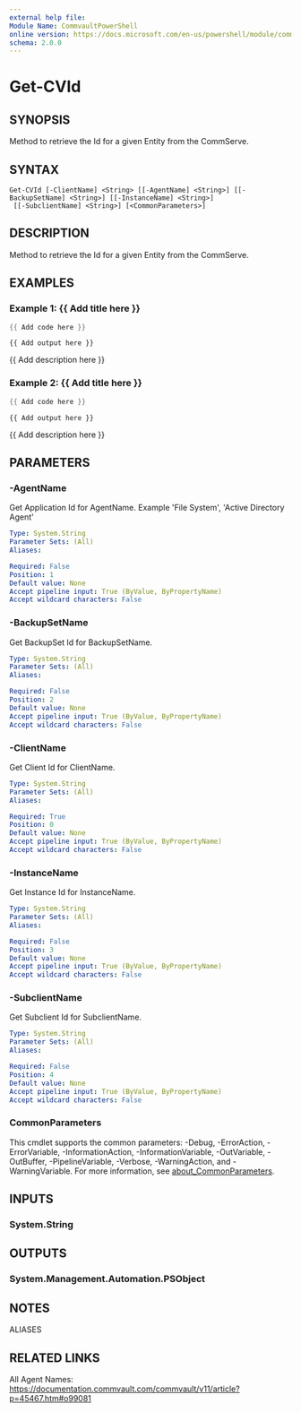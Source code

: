 ```yaml
---
external help file:
Module Name: CommvaultPowerShell
online version: https://docs.microsoft.com/en-us/powershell/module/commvaultpowershell/get-cvid
schema: 2.0.0
---
```


# Get-CVId

## SYNOPSIS
Method to retrieve the Id for a given Entity from the CommServe.

## SYNTAX

```
Get-CVId [-ClientName] <String> [[-AgentName] <String>] [[-BackupSetName] <String>] [[-InstanceName] <String>]
 [[-SubclientName] <String>] [<CommonParameters>]
```

## DESCRIPTION
Method to retrieve the Id for a given Entity from the CommServe.

## EXAMPLES

### Example 1: {{ Add title here }}
```powershell
{{ Add code here }}
```

```output
{{ Add output here }}
```

{{ Add description here }}

### Example 2: {{ Add title here }}
```powershell
{{ Add code here }}
```

```output
{{ Add output here }}
```

{{ Add description here }}

## PARAMETERS

### -AgentName
Get Application Id for AgentName.
Example 'File System', 'Active Directory Agent'

```yaml
Type: System.String
Parameter Sets: (All)
Aliases:

Required: False
Position: 1
Default value: None
Accept pipeline input: True (ByValue, ByPropertyName)
Accept wildcard characters: False
```

### -BackupSetName
Get BackupSet Id for BackupSetName.

```yaml
Type: System.String
Parameter Sets: (All)
Aliases:

Required: False
Position: 2
Default value: None
Accept pipeline input: True (ByValue, ByPropertyName)
Accept wildcard characters: False
```

### -ClientName
Get Client Id for ClientName.

```yaml
Type: System.String
Parameter Sets: (All)
Aliases:

Required: True
Position: 0
Default value: None
Accept pipeline input: True (ByValue, ByPropertyName)
Accept wildcard characters: False
```

### -InstanceName
Get Instance Id for InstanceName.

```yaml
Type: System.String
Parameter Sets: (All)
Aliases:

Required: False
Position: 3
Default value: None
Accept pipeline input: True (ByValue, ByPropertyName)
Accept wildcard characters: False
```

### -SubclientName
Get Subclient Id for SubclientName.

```yaml
Type: System.String
Parameter Sets: (All)
Aliases:

Required: False
Position: 4
Default value: None
Accept pipeline input: True (ByValue, ByPropertyName)
Accept wildcard characters: False
```

### CommonParameters
This cmdlet supports the common parameters: -Debug, -ErrorAction, -ErrorVariable, -InformationAction, -InformationVariable, -OutVariable, -OutBuffer, -PipelineVariable, -Verbose, -WarningAction, and -WarningVariable. For more information, see [about_CommonParameters](http://go.microsoft.com/fwlink/?LinkID=113216).

## INPUTS

### System.String

## OUTPUTS

### System.Management.Automation.PSObject

## NOTES

ALIASES

## RELATED LINKS

All Agent Names: https://documentation.commvault.com/commvault/v11/article?p=45467.htm#o99081

